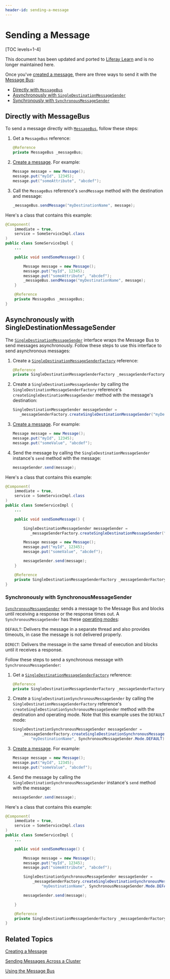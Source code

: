 ```yaml
---
header-id: sending-a-message
---
```


# Sending a Message

[TOC levels=1-4]

<aside class="alert alert-info">
  <span class="wysiwyg-color-blue120"> This document has been updated and ported to <a href="https://learn.liferay.com/dxp/latest/en/developing-applications/core-frameworks/message-bus.html">Liferay Learn</a> and is no longer maintained here.</span>
</aside>

Once you've 
[created a message](/docs/7-2/frameworks/-/knowledge_base/f/creating-a-message), 
there are three ways to send it with the 
[Message Bus](/docs/7-2/frameworks/-/knowledge_base/f/using-the-message-bus): 

-   [Directly with `MessageBus`](#directly-with-messagebus)
-   [Asynchronously with `SingleDestinationMessageSender`](#asynchronously-with-singledestinationmessagesender) 
-   [Synchronously with `SynchronousMessageSender`](#synchronously-with-synchronousmessagesender)

## Directly with MessageBus

To send a message directly with 
[`MessageBus`](@platform-ref@/7.2-latest/javadocs/portal-kernel/com/liferay/portal/kernel/messaging/MessageBus.html), 
follow these steps: 

1.  Get a `MessageBus` reference: 

    ```java
    @Reference
    private MessageBus _messageBus;
    ```

2.  [Create a message](/docs/7-2/frameworks/-/knowledge_base/f/creating-a-message). 
    For example: 

    ```java
    Message message = new Message();
    message.put("myId", 12345);
    message.put("someAttribute", "abcdef");
    ```

3.  Call the `MessageBus` reference's `sendMessage` method with the destination 
    and message: 

    ```java
    _messageBus.sendMessage("myDestinationName", message);
    ```

Here's a class that contains this example: 

```java
@Component(
    immediate = true,
    service = SomeServiceImpl.class
)
public class SomeServiceImpl {
    ...

    public void sendSomeMessage() {

        Message message = new Message();
        message.put("myId", 12345);
        message.put("someAttribute", "abcdef");
        _messageBus.sendMessage("myDestinationName", message);
    }

    @Reference
    private MessageBus _messageBus;
}
```

## Asynchronously with SingleDestinationMessageSender

The 
[`SingleDestinationMessageSender`](@platform-ref@/7.2-latest/javadocs/portal-kernel/com/liferay/portal/kernel/messaging/sender/SingleDestinationMessageSender.html) 
interface wraps the Message Bus to send messages asynchronously. Follow these 
steps to use this interface to send asynchronous messages: 

1.  Create a 
    [`SingleDestinationMessageSenderFactory`](@platform-ref@/7.2-latest/javadocs/portal-kernel/com/liferay/portal/kernel/messaging/sender/SingleDestinationMessageSenderFactory.html) 
    reference: 

    ```java
    @Reference
    private SingleDestinationMessageSenderFactory _messageSenderFactory;
    ```

2.  Create a `SingleDestinationMessageSender` by calling the 
    `SingleDestinationMessageSenderFactory` reference's 
    `createSingleDestinationMessageSender` method with the message's 
    destination: 

    ```java
    SingleDestinationMessageSender messageSender = 
       _messageSenderFactory.createSingleDestinationMessageSender("myDestinationName");
    ```

3.  [Create a message](/docs/7-2/frameworks/-/knowledge_base/f/creating-a-message). 
    For example: 

    ```java
    Message message = new Message();
    message.put("myId", 12345);
    message.put("someValue", "abcdef");
    ```

4.  Send the message by calling the `SingleDestinationMessageSender` instance's 
    `send` method with the message: 

    ```java
    messageSender.send(message);
    ```

Here's a class that contains this example: 

```java
@Component(
    immediate = true,
    service = SomeServiceImpl.class
)
public class SomeServiceImpl {
    ...

    public void sendSomeMessage() {

        SingleDestinationMessageSender messageSender = 
           _messageSenderFactory.createSingleDestinationMessageSender("myDestinationName");

        Message message = new Message();
        message.put("myId", 12345);
        message.put("someValue", "abcdef");

        messageSender.send(message);
    }

    @Reference
    private SingleDestinationMessageSenderFactory _messageSenderFactory;
}
```

### Synchronously with SynchronousMessageSender

[`SynchronousMessageSender`](@platform-ref@/7.2-latest/javadocs/portal-kernel/com/liferay/portal/kernel/messaging/sender/SynchronousMessageSender.html) 
sends a message to the Message Bus and blocks until receiving a response or the 
response times out. A `SynchronousMessageSender` has these 
[operating modes](@platform-ref@/7.2-latest/javadocs/portal-kernel/com/liferay/portal/kernel/messaging/sender/SynchronousMessageSender.Mode.html):

`DEFAULT`: Delivers the message in a separate thread and also provides timeouts, 
in case the message is not delivered properly. 

`DIRECT`: Delivers the message in the same thread of execution and blocks until 
it receives a response. 

Follow these steps to send a synchronous message with 
`SynchronousMessageSender`: 

1.  Get a 
    [`SingleDestinationMessageSenderFactory`](@platform-ref@/7.2-latest/javadocs/portal-kernel/com/liferay/portal/kernel/messaging/sender/SingleDestinationMessageSenderFactory.html) 
    reference: 

    ```java
    @Reference
    private SingleDestinationMessageSenderFactory _messageSenderFactory;
    ```

2.  Create a `SingleDestinationSynchronousMessageSender` by calling the 
    `SingleDestinationMessageSenderFactory` reference's 
    `createSingleDestinationSynchronousMessageSender` method with the 
    destination and operating mode. Note that this example uses the `DEFAULT` 
    mode: 

    ```java
    SingleDestinationSynchronousMessageSender messageSender = 
        _messageSenderFactory.createSingleDestinationSynchronousMessageSender(
            "myDestinationName", SynchronousMessageSender.Mode.DEFAULT);
    ```

3.  [Create a message](/docs/7-2/frameworks/-/knowledge_base/f/creating-a-message). 
    For example: 

    ```java
    Message message = new Message();
    message.put("myId", 12345);
    message.put("someValue", "abcdef");
    ```

4.  Send the message by calling the `SingleDestinationSynchronousMessageSender` 
    instance's `send` method with the message: 

    ```java
    messageSender.send(message);
    ```

Here's a class that contains this example: 

```java
@Component(
    immediate = true,
    service = SomeServiceImpl.class
)
public class SomeServiceImpl {
    ...

    public void sendSomeMessage() {

        Message message = new Message();
        message.put("myId", 12345);
        message.put("someAttribute", "abcdef");

        SingleDestinationSynchronousMessageSender messageSender = 
            _messageSenderFactory.createSingleDestinationSynchronousMessageSender(
                "myDestinationName", SynchronousMessageSender.Mode.DEFAULT);

        messageSender.send(message);

    }

    @Reference
    private SingleDestinationMessageSenderFactory _messageSenderFactory;
}
```

## Related Topics

[Creating a Message](/docs/7-2/frameworks/-/knowledge_base/f/creating-a-message) 

[Sending Messages Across a Cluster](/docs/7-2/frameworks/-/knowledge_base/f/sending-messages-across-a-cluster) 

[Using the Message Bus](/docs/7-2/frameworks/-/knowledge_base/f/using-the-message-bus) 
